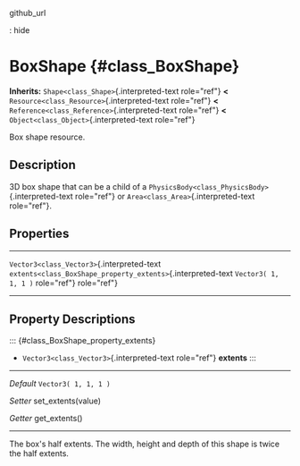 github\_url

:   hide

BoxShape {#class_BoxShape}
========

**Inherits:** `Shape<class_Shape>`{.interpreted-text role="ref"} **\<**
`Resource<class_Resource>`{.interpreted-text role="ref"} **\<**
`Reference<class_Reference>`{.interpreted-text role="ref"} **\<**
`Object<class_Object>`{.interpreted-text role="ref"}

Box shape resource.

Description
-----------

3D box shape that can be a child of a
`PhysicsBody<class_PhysicsBody>`{.interpreted-text role="ref"} or
`Area<class_Area>`{.interpreted-text role="ref"}.

Properties
----------

  -------------------------------------------- -------------------------------------------------------------- ----------------------
  `Vector3<class_Vector3>`{.interpreted-text   `extents<class_BoxShape_property_extents>`{.interpreted-text   `Vector3( 1, 1, 1 )`
  role="ref"}                                  role="ref"}                                                    

  -------------------------------------------- -------------------------------------------------------------- ----------------------

Property Descriptions
---------------------

::: {#class_BoxShape_property_extents}
-   `Vector3<class_Vector3>`{.interpreted-text role="ref"} **extents**
:::

  ----------- ------------------------
  *Default*   `Vector3( 1, 1, 1 )`

  *Setter*    set\_extents(value)

  *Getter*    get\_extents()
  ----------- ------------------------

The box\'s half extents. The width, height and depth of this shape is
twice the half extents.
